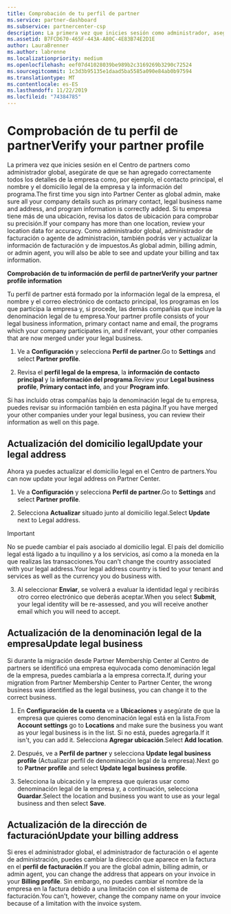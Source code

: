 ```yaml
---
title: Comprobación de tu perfil de partner
ms.service: partner-dashboard
ms.subservice: partnercenter-csp
description: La primera vez que inicies sesión como administrador, asegúrate de que los detalles de soporte técnico sean correctos, presenta las exenciones fiscales si procede y revisa la información de contacto en tus perfiles.
ms.assetid: B7FCD670-465F-443A-A80C-4E83B74E2D1E
author: LauraBrenner
ms.author: labrenne
ms.localizationpriority: medium
ms.openlocfilehash: eef07d41028039be989b2c3169269b3290c72524
ms.sourcegitcommit: 1c3d3b95135e1daad5ba5585a090e84ab0b97594
ms.translationtype: MT
ms.contentlocale: es-ES
ms.lasthandoff: 11/22/2019
ms.locfileid: "74384785"
---
```

# <a name="verify-your-partner-profile"></a><span data-ttu-id="f42f0-103">Comprobación de tu perfil de partner</span><span class="sxs-lookup"><span data-stu-id="f42f0-103">Verify your partner profile</span></span>

<span data-ttu-id="f42f0-104">La primera vez que inicies sesión en el Centro de partners como administrador global, asegúrate de que se han agregado correctamente todos los detalles de la empresa como, por ejemplo, el contacto principal, el nombre y el domicilio legal de la empresa y la información del programa.</span><span class="sxs-lookup"><span data-stu-id="f42f0-104">The first time you sign into Partner Center as  global admin, make sure all your company details such as primary contact, legal business name and address, and program information is correctly added.</span></span> <span data-ttu-id="f42f0-105">Si tu empresa tiene más de una ubicación, revisa los datos de ubicación para comprobar su precisión.</span><span class="sxs-lookup"><span data-stu-id="f42f0-105">If your company has more than one location, review your location data for accuracy.</span></span> <span data-ttu-id="f42f0-106">Como administrador global, administrador de facturación o agente de administración, también podrás ver y actualizar la información de facturación y de impuestos.</span><span class="sxs-lookup"><span data-stu-id="f42f0-106">As global admin, billing admin, or admin agent, you will also be able to see and update your billing and tax information.</span></span> 

<span data-ttu-id="f42f0-107">**Comprobación de tu información de perfil de partner**</span><span class="sxs-lookup"><span data-stu-id="f42f0-107">**Verify your partner profile information**</span></span>

<span data-ttu-id="f42f0-108">Tu perfil de partner está formado por la información legal de la empresa, el nombre y el correo electrónico de contacto principal, los programas en los que participa la empresa y, si procede, las demás compañías que incluye la denominación legal de tu empresa.</span><span class="sxs-lookup"><span data-stu-id="f42f0-108">Your partner profile consists of your legal business information, primary contact name and email, the programs which your company participates in, and if relevant, your other companies that are now merged under your legal business.</span></span>

1.  <span data-ttu-id="f42f0-109">Ve a **Configuración** y selecciona **Perfil de partner**.</span><span class="sxs-lookup"><span data-stu-id="f42f0-109">Go to **Settings** and select **Partner profile**.</span></span>

2.  <span data-ttu-id="f42f0-110">Revisa el **perfil legal de la empresa**, la **información de contacto principal** y la **información del programa**.</span><span class="sxs-lookup"><span data-stu-id="f42f0-110">Review your **Legal business profile**, **Primary contact info**, and your **Program info**.</span></span>

<span data-ttu-id="f42f0-111">Si has incluido otras compañías bajo la denominación legal de tu empresa, puedes revisar su información también en esta página.</span><span class="sxs-lookup"><span data-stu-id="f42f0-111">If you have merged your other companies under your legal business, you can review their information as well on this page.</span></span>

## <a name="update-your-legal-address"></a><span data-ttu-id="f42f0-112">Actualización del domicilio legal</span><span class="sxs-lookup"><span data-stu-id="f42f0-112">Update your legal address</span></span>

<span data-ttu-id="f42f0-113">Ahora ya puedes actualizar el domicilio legal en el Centro de partners.</span><span class="sxs-lookup"><span data-stu-id="f42f0-113">You can now update your legal address on Partner Center.</span></span>

1. <span data-ttu-id="f42f0-114">Ve a **Configuración** y selecciona **Perfil de partner**.</span><span class="sxs-lookup"><span data-stu-id="f42f0-114">Go to **Settings** and select **Partner profile**.</span></span> 

2. <span data-ttu-id="f42f0-115">Selecciona **Actualizar** situado junto al domicilio legal.</span><span class="sxs-lookup"><span data-stu-id="f42f0-115">Select **Update** next to Legal address.</span></span> 

>[!Important]
><span data-ttu-id="f42f0-116">No se puede cambiar el país asociado al domicilio legal. El país del domicilio legal está ligado a tu inquilino y a los servicios, así como a la moneda en la que realizas las transacciones.</span><span class="sxs-lookup"><span data-stu-id="f42f0-116">You can't change the country associated with your legal address.Your legal address country is tied to your tenant and services as well as the currency you do business with.</span></span> 

3. <span data-ttu-id="f42f0-117">Al seleccionar **Enviar**, se volverá a evaluar la identidad legal y recibirás otro correo electrónico que deberás aceptar.</span><span class="sxs-lookup"><span data-stu-id="f42f0-117">When you select **Submit**, your legal identity will be re-assessed, and you will receive another email which you will need to accept.</span></span>

## <a name="update-legal-business"></a><span data-ttu-id="f42f0-118">Actualización de la denominación legal de la empresa</span><span class="sxs-lookup"><span data-stu-id="f42f0-118">Update legal business</span></span>

<span data-ttu-id="f42f0-119">Si durante la migración desde Partner Membership Center al Centro de partners se identificó una empresa equivocada como denominación legal de la empresa, puedes cambiarla a la empresa correcta.</span><span class="sxs-lookup"><span data-stu-id="f42f0-119">If, during your migration from Partner Membership Center to Partner Center, the wrong business was identified as the legal business, you can change it to the correct business.</span></span>

1. <span data-ttu-id="f42f0-120">En **Configuración de la cuenta** ve a **Ubicaciones** y asegúrate de que la empresa que quieres como denominación legal está en la lista.</span><span class="sxs-lookup"><span data-stu-id="f42f0-120">From **Account settings** go to **Locations** and make sure the business you want as your legal business is in the list.</span></span> <span data-ttu-id="f42f0-121">Si no está, puedes agregarla.</span><span class="sxs-lookup"><span data-stu-id="f42f0-121">If it isn't, you can add it.</span></span> <span data-ttu-id="f42f0-122">Selecciona **Agregar ubicación**.</span><span class="sxs-lookup"><span data-stu-id="f42f0-122">Select **Add location**.</span></span>

2.  <span data-ttu-id="f42f0-123">Después, ve a **Perfil de partner** y selecciona **Update legal business profile** (Actualizar perfil de denominación legal de la empresa).</span><span class="sxs-lookup"><span data-stu-id="f42f0-123">Next go to **Partner profile** and select **Update legal business profile**.</span></span>

3.  <span data-ttu-id="f42f0-124">Selecciona la ubicación y la empresa que quieras usar como denominación legal de la empresa y, a continuación, selecciona **Guardar**.</span><span class="sxs-lookup"><span data-stu-id="f42f0-124">Select the location and business you want to use as your legal business and then select **Save**.</span></span>

## <a name="update-your-billing-address"></a><span data-ttu-id="f42f0-125">Actualización de la dirección de facturación</span><span class="sxs-lookup"><span data-stu-id="f42f0-125">Update your billing address</span></span>

<span data-ttu-id="f42f0-126">Si eres el administrador global, el administrador de facturación o el agente de administración, puedes cambiar la dirección que aparece en la factura en el **perfil de facturación**.</span><span class="sxs-lookup"><span data-stu-id="f42f0-126">If you are the global admin, billing admin, or admin agent, you can change the address that appears on your invoice in your **Billing profile**.</span></span> <span data-ttu-id="f42f0-127">Sin embargo, no puedes cambiar el nombre de la empresa en la factura debido a una limitación con el sistema de facturación.</span><span class="sxs-lookup"><span data-stu-id="f42f0-127">You can't, however, change the company name on your invoice because of a limitation with the invoice system.</span></span>

 


